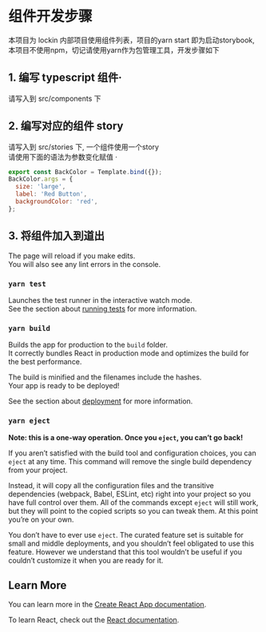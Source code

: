 #  组件开发步骤

本项目为 lockin 内部项目使用组件列表，项目的yarn start 即为启动storybook,本项目不使用npm，切记请使用yarn作为包管理工具，开发步骤如下
## 1. 编写 typescript 组件·

请写入到 src/components 下
## 2. 编写对应的组件 story

请写入到 src/stories 下, 一个组件使用一个story\
请使用下面的语法为参数变化赋值
·
```javascript
export const BackColor = Template.bind({});
BackColor.args = {
  size: 'large',
  label: 'Red Button',
  backgroundColor: 'red',
};
```
## 3. 将组件加入到道出

The page will reload if you make edits.\
You will also see any lint errors in the console.

### `yarn test`

Launches the test runner in the interactive watch mode.\
See the section about [running tests](https://facebook.github.io/create-react-app/docs/running-tests) for more information.

### `yarn build`

Builds the app for production to the `build` folder.\
It correctly bundles React in production mode and optimizes the build for the best performance.

The build is minified and the filenames include the hashes.\
Your app is ready to be deployed!

See the section about [deployment](https://facebook.github.io/create-react-app/docs/deployment) for more information.

### `yarn eject`

**Note: this is a one-way operation. Once you `eject`, you can’t go back!**

If you aren’t satisfied with the build tool and configuration choices, you can `eject` at any time. This command will remove the single build dependency from your project.

Instead, it will copy all the configuration files and the transitive dependencies (webpack, Babel, ESLint, etc) right into your project so you have full control over them. All of the commands except `eject` will still work, but they will point to the copied scripts so you can tweak them. At this point you’re on your own.

You don’t have to ever use `eject`. The curated feature set is suitable for small and middle deployments, and you shouldn’t feel obligated to use this feature. However we understand that this tool wouldn’t be useful if you couldn’t customize it when you are ready for it.

## Learn More

You can learn more in the [Create React App documentation](https://facebook.github.io/create-react-app/docs/getting-started).

To learn React, check out the [React documentation](https://reactjs.org/).

